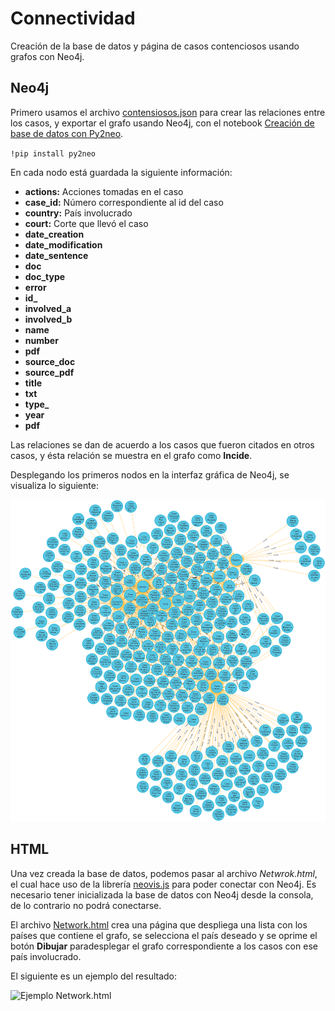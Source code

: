 # Connectividad
Creación de la base de datos y página de casos contenciosos usando grafos con Neo4j.

## Neo4j
Primero usamos el archivo [contensiosos.json](https://github.com/CharlesAG/Connectividad/blob/main/contensiosos.json) para crear las relaciones entre los casos, y exportar el grafo usando Neo4j, con el notebook [Creación de base de datos con Py2neo](https://github.com/CharlesAG/Connectividad/blob/main/Creaci%C3%B3n%20de%20base%20de%20datos%20con%20Py2neo%20(Neo4j%20for%20Python).ipynb).

`!pip install py2neo`

En cada nodo está guardada la siguiente información:
* **actions:** Acciones tomadas en el caso
* **case_id:** Número correspondiente al id del caso
* **country:** País involucrado 
* **court:** Corte que llevó el caso
* **date_creation**
* **date_modification**
* **date_sentence**
* **doc**
* **doc_type**
* **error**
* **id_**
* **involved_a**
* **involved_b**
* **name**
* **number**
* **pdf**
* **source_doc**
* **source_pdf**
* **title**
* **txt**
* **type_**
* **year**
* **pdf**

Las relaciones se dan de acuerdo a los casos que fueron citados en otros casos, y ésta relación se muestra en el grafo como **Incide**.

Desplegando los primeros nodos en la interfaz gráfica de Neo4j, se visualiza lo siguiente:

![Image of graph database](https://github.com/CharlesAG/Connectividad/blob/main/images/graph1.png)

## HTML

Una vez creada la base de datos, podemos pasar al archivo *Netwrok.html*, el cual hace uso de la librería [neovis.js](https://github.com/neo4j-contrib/neovis.js/) para poder conectar con Neo4j.
Es necesario tener inicializada la base de datos con Neo4j desde la consola, de lo contrario no podrá conectarse.

El archivo [Network.html](https://github.com/CharlesAG/Connectividad/blob/main/Network.html) crea una página que despliega una lista con los países que contiene el grafo, se selecciona el país deseado y se oprime el botón **Dibujar** paradesplegar el grafo correspondiente a los casos con ese país involucrado.

El siguiente es un ejemplo del resultado:

![Ejemplo Network.html](https://github.com/CharlesAG/Connectividad/blob/main/images/Ejemplo%20Per%C3%BA.png)

